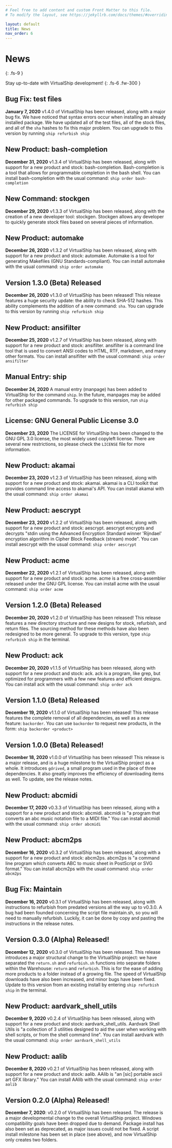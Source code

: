 ```yaml
---
# Feel free to add content and custom Front Matter to this file.
# To modify the layout, see https://jekyllrb.com/docs/themes/#overriding-theme-defaults

layout: default
title: News
nav_order: 6
---
```


# News
{: .fs-9 }

Stay up-to-date with VirtualShip development!
{: .fs-6 .fw-300 }

## Bug Fix: test files
**January 7, 2020** v1.4.0 of VirtualShip has been released, along with a major bug fix. We have noticed that syntax errors occur when installing an already installed package. We have updated all of the test files, all of the stock files, and all of the ```sha``` hashes to fix this major problem. You can upgrade to this version by running ```ship refurbish ship```
## New Product: bash-completion
**December 31, 2020** v1.3.4 of VirtualShip has been released, along with support for a new product and stock: bash-completion. Bash-completion is a tool that allows for programmable completion in the bash shell. You can install bash-completion with the usual command: ```ship order bash-completion```
## New Command: stockgen
**December 29, 2020** v1.3.3 of VirtualShip has been released, along with the creation of a new developer tool: stockgen. Stockgen allows any developer to quickly generate stock files based on several pieces of information.
## New Product: automake
**December 26, 2020** v1.3.2 of VirtualShip has been released, along with support for a new product and stock: automake. Automake is a tool for generating Makefiles (GNU Standards-compliant). You can install automake with the usual command: ```ship order automake```
## Version 1.3.0 (Beta) Released
**December 26, 2020** v1.3.0 of VirtualShip has been released! This release features a huge security update: the ability to check SHA-512 hashes. This ability complements the addition of a new command: ```sha```. You can upgrade to this version by running ```ship refurbish ship```
## New Product: ansifilter
**December 25, 2020** v1.2.7 of VirtualShip has been released, along with support for a new product and stock: ansifilter. ansifilter is a command line tool that is used to convert ANSI codes to HTML, RTF, markdown, and many other formats. You can install ansifilter with the usual command: ```ship order ansifilter```
## Manual Entry: ship
**December 24, 2020** A manual entry (manpage) has been added to VirtualShip for the command ```ship```. In the future, manpages may be added for other packaged commands. To upgrade to this version, run ```ship refurbish ship```
## License: GNU General Public License 3.0
**December 23, 2020** The LICENSE for VirtualShip has been changed to the GNU GPL 3.0 license, the most widely used copyleft license. There are several new restrictions, so please check the ```LICENSE``` file for more information.
## New Product: akamai
**December 23, 2020**  v1.2.3 of VirtualShip has been released, along with support for a new product and stock: akamai. akamai is a CLI toolkit that provides command line access to akamai's API. You can install akamai with the usual command: ```ship order akamai```
## New Product: aescrypt
**December 23, 2020** v1.2.2 of VirtualShip has been released, along with support for a new product and stock: aescrypt. aescrypt encrypts and decrypts "stdin using the Advanced Encryption Standard winner 'Rijndael' encryption algorithm in Cipher Block Feedback (stream) mode". You can install aescrypt with the usual command: ```ship order aescrypt```
## New Product: acme
**December 22, 2020** v1.2.1 of VirtualShip has been released, along with support for a new product and stock: acme. acme is a free cross-assembler released under the GNU GPL license. You can install acme with the usual command: ```ship order acme```
## Version 1.2.0 (Beta) Released
**December 20, 2020** v1.2.0 of VirtualShip has been released! This release features a new directory structure and new designs for stock, refurbish, and return files. The sourcing method for these methods have also been redesigned to be more general. To upgrade to this version, type ```ship refurbish ship``` in the terminal.
## New Product: ack
**December 20, 2020** v1.1.5 of VirtualShip has been released, along with support for a new product and stock: ack. ack is a program, like grep, but optimized for programmers with a few new features and efficient designs. You can install ack with the usual command: ```ship order ack```
## Version 1.1.0 (Beta) Released
**December 19, 2020** v1.1.0 of VirtualShip has been released! This release features the complete removal of all dependencies, as well as a new feature: ```backorder```. You can use ```backorder``` to request new products, in the form: ```ship backorder <product>```
## Version 1.0.0 (Beta) Released!
**December 18, 2020** v1.0.0 of VirtualShip has been released! This release is a major release, and is a huge milestone to the VirtualShip project as a whole. It introduces ```gdrived```, a small program used in the place of three dependencies. It also greatly improves the efficiency of downloading items as well. To update, see the release notes.
## New Product: abcmidi
**December 17, 2020** v0.3.3 of VirtualShip has been released, along with a support for a new product and stock: abcmidi. abcmidi is "a program that converts an abc music notation file to a MIDI file." You can install abcmidi with the usual command: ```ship order abcmidi```
## New Product: abcm2ps
**December 16, 2020** v0.3.2 of VirtualShip has been released, along with a support for a new product and stock: abcm2ps. abcm2ps is "a command line program which converts ABC to music sheet in PostScript or SVG format." You can install abcm2ps with the usual command: ```ship order abcm2ps```
## Bug Fix: Maintain
**December 16, 2020** v0.3.1 of VirtualShip has been released, along with instructions to refurbish from predated versions all the way up to v0.3.0. A bug had been founded concerning the script file maintain.sh, so you will need to manually refurbish. Luckily, it can be done by copy and pasting the instructions in the release notes.
## Version 0.3.0 (Alpha) Released!
**December 12, 2020** v0.3.0 of VirtualShip has been released. This release introduces a major structural change to the VirtualShip project: we have separated the ```return.sh``` and ```refurbish.sh``` functions into separate folders within the Warehouse: ```return``` and ```refurbish```. This is for the ease of adding more products to a folder instead of a growing file. The speed of VirtualShip downloads have also been increased, and minor bugs have been fixed. Update to this version from an existing install by entering ```ship refurbish ship``` in the terminal.
## New Product: aardvark_shell_utils
**December 9, 2020** v0.2.4 of VirtualShip has been released, along with support for a new product and stock: aardvark_shell_utils. Aardvark Shell Utils is "a collection of 3 utilities designed to aid the user when working with shell scripts, or from the shell command line". You can install aardvark with the usual command: ```ship order aardvark_shell_utils```
## New Product: aalib
**December 8, 2020** v0.2.1 of VirtualShip has been released, along with support for a new product and stock: aalib. AAlib is "an [sic] portable ascii art GFX library." You can install AAlib with the usual command: ```ship order aalib```
## Version 0.2.0 (Alpha) Released!
**December 7, 2020**: v0.2.0 of VirtualShip has been released. The release is a major developmental change to the overall VirtualShip project. Windows compatibility goals have been dropped due to demand. Package install has also been set as deprecated, as major issues could not be fixed. A script install milestone has been set in place (see above), and now VirtualShip only creates two folders.
